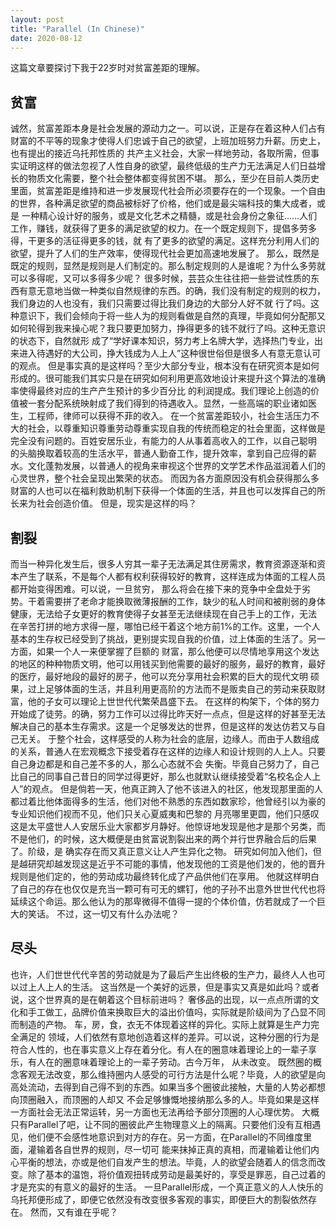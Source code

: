 ```yaml
---
layout: post
title: "Parallel (In Chinese)"
date: 2020-08-12
---
```


这篇文章要探讨下我于22岁时对贫富差距的理解。

## 贫富

诚然，贫富差距本身是社会发展的源动力之一。可以说，正是存在着这种人们占有财富的不平等的现象才使得人们忠诚于自己的欲望，上班加班努力升薪。历史上，也有提出的接近乌托邦性质的
共产主义社会，大家一样地劳动，各取所需，但事实证明这样的做法忽视了人性自身的欲望，最终低级的生产力无法满足人们日益增长的物质文化需要，整个社会整体都变得贫困不堪。
那么，至少在目前人类历史里面，贫富差距是维持和进一步发展现代社会所必须要存在的一个现象。一个自由的世界，各种满足欲望的商品被标好了价格，他们或是最尖端科技的集大成者，或是
一种精心设计好的服务，或是文化艺术之精髓，或是社会身份之象征......人们工作，赚钱，就获得了更多的满足欲望的权力。在一个既定规则下，提倡多劳多得，干更多的活征得更多的钱，就
有了更多的欲望的满足。这样充分利用人们的欲望，提升了人们的生产效率，使得现代社会更加高速地发展了。
那么，既然是既定的规则，显然是规则是人们制定的。那么制定规则的人是谁呢？为什么多劳就可以多得呢，又可以多得多少呢？
很多时候，芸芸众生往往把一些尝试性质的东西有意无意地当做一种类似自然规律的东西。的确，我们没有制定的规则的权力，我们身边的人也没有，我们只需要过得比我们身边的大部分人好不就
行了吗。这种意识下，我们会倾向于将一些人为的规则看做是自然的真理，毕竟如何分配那又如何轮得到我来操心呢？我只要更加努力，挣得更多的钱不就行了吗。这种无意识的状态下，自然就形
成了“学好课本知识，努力考上名牌大学，选择热门专业，出来进入待遇好的大公司，挣大钱成为人上人”这种很世俗但是很多人有意无意认可的观点。
但是事实真的是这样吗？至少大部分专业，根本没有在研究资本是如何形成的。很可能我们其实只是在研究如何利用更高效地设计来提升这个算法的准确率使得最终对应的生产产生预计的多少百分比
的利润提成。我们理论上创造的价值被一套分配系统映射成了我们得到的待遇收入。显然，一些高端的职业诸如医生，工程师，律师可以获得不菲的收入。
在一个贫富差距较小，社会生活压力不大的社会，以尊重知识尊重劳动尊重实现自我的传统而稳定的社会里面，这样做是完全没有问题的。百姓安居乐业，有能力的人从事着高收入的工作，以自己聪明
的头脑换取着较高的生活水平，普通人勤奋工作，提升效率，拿到自己应得的薪水。文化蓬勃发展，以普通人的视角来审视这个世界的文学艺术作品滋润着人们的心灵世界，整个社会呈现出繁荣的状态。
而因为各方面原因没有机会获得那么多财富的人也可以在福利救助机制下获得一个体面的生活，并且也可以发挥自己的所长来为社会创造价值。
但是，现实是这样的吗？

## 割裂

而当一种异化发生后，很多人穷其一辈子无法满足其住房需求，教育资源逐渐和资本产生了联系，不是每个人都有权利获得较好的教育，这样连成为体面的工程人员都开始变得困难。可以说，一旦贫穷，
那么将会在接下来的竞争中全盘处于劣势。干着需要拼了老命才能换取微薄报酬的工作，缺少的私人时间和被削弱的身体健康，无法给子女更好的教育使得子女甚至无法继续现在自己手上的工作，无法
在辛苦打拼的地方求得一屋，哪怕已经干着这个地方前1%的工作。这里，一个人基本的生存权已经受到了挑战，更别提实现自我的价值，过上体面的生活了。另一方面，如果一个人一来便掌握了巨额的
财富，那么他便可以尽情地享用这个发达的地区的种种物质文明，他可以用钱买到他需要的最好的服务，最好的教育，最好的医疗，最好地段的最好的房子，他可以充分享用社会积累的巨大的现代文明
硕果，过上足够体面的生活，并且利用更高阶的方法而不是贩卖自己的劳动来获取财富，他的子女可以理论上世世代代繁荣昌盛下去。
在这样的构架下，个体的努力开始成了徒劳。的确，努力工作可以过得比昨天好一点点，但是这样的好甚至无法解决自己的基本生存需求。这是一个足够发达的世界，但是这样的发达仿若又与自己无关。
于整个社会，这样感受的人称为社会的底层，边缘人。而由于人数组成的关系，普通人在宏观概念下接受着存在这样的边缘人和设计规则的人上人。只要自己身边都是和自己差不多的人，那么心态就不会
失衡。毕竟自己努力了，自己比自己的同事自己昔日的同学过得更好，那么也就默认继续接受着“名校名企人上人”的观点。
但是倘若一天，他真正跨入了他不该进入的社区，他发现那里面的人都过着比他体面得多的生活，他们对他不熟悉的东西如数家珍，他曾经引以为豪的专业知识他们视而不见，他们只关心夏威夷和巴黎的
月亮哪里更圆，他们只感叹这是太平盛世人人安居乐业大家都岁月静好。他惊讶地发现是他才是那个另类，而不是他们，的时候，这大概便是由贫富说割裂出来的两个并行世界融合后的后果了。阶级，是
确实存在而又真正意义让人产生异化之物。
研究如何加入他们，但是越研究却越发现这是近乎不可能的事情，他发现他的工资是他们发的，他的晋升规则是他们定的，他的劳动成功最终转化成了产品供他们在享用。
他就这样明白了自己的存在也仅仅是充当一颗可有可无的螺钉，他的子孙不出意外世世代代也将延续这个命运。那么他认为的那卑微得不值得一提的个体价值，仿若就成了一个巨大的笑话。
不过，这一切又有什么办法呢？

## 尽头

也许，人们世世代代辛苦的劳动就是为了最后产生出终极的生产力，最终人人也可以过上人上人的生活。
这当然是一个美好的远景，但是事实又真是如此吗？或者说，这个世界真的是在朝着这个目标前进吗？
奢侈品的出现，以一点点所谓的文化和手工做工，品牌价值来换取巨大的溢出价值吗，实际就是阶级间为了凸显不同而制造的产物。 车，房，食，衣无不体现着这样的异化。实际上就算是生产力完全满足的
领域，人们依然有意地创造着这样的差异。可以说，这种分圈的行为是符合人性的，也在事实意义上存在着分化。有人在的圈意味着理论上的一辈子享乐，有人在的圈意味着理论上的一辈子劳动。古今万年，
从未改变。
既然圈的概念客观无法改变，那么维持圈内人感受的可行方法是什么呢？毕竟，人的欲望是向高处流动，去得到自己得不到的东西。如果当多个圈彼此接触，大量的人势必都想向顶圈融入，而顶圈的人却又
不会足够慷慨地接纳那么多的人。毕竟如果是这样一方面社会无法正常运转，另一方面也无法再给予部分顶圈的人心理优势。
大概只有Parallel了吧，让不同的圈彼此产生物理意义上的隔离。只要他们没有互相遇见，他们便不会感性地意识到对方的存在。另一方面，在Parallel的不同维度里面，灌输着各自世界的规则，尽一切可
能来抹掉正真的真相，而灌输着让他们内心平衡的想法，亦或是他们自发产生的想法。毕竟，人的欲望会随着人的信念而改变。除了基本的温饱，将价值观扭转成劳动是最美好的，享受是罪恶，自己过着的
才是充实的有意义的最好的生活。
一旦Parallel形成，一个真正意义的人人快乐的乌托邦便形成了，即便它依然没有改变很多客观的事实，即便巨大的割裂依然存在。
然而，又有谁在乎呢？